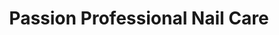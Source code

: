 ---
title: "Passion Professional Nail Care"
url: /broken-arrow/passion-professional-nail-care/
shop: beauty
---